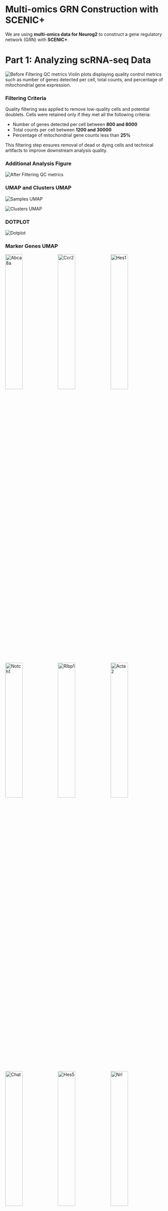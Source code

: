 # Multi-omics GRN Construction with SCENIC+  

We are using **multi-omics data for Neurog2** to construct a gene regulatory network (GRN) with **SCENIC+**.  

# Part 1: Analyzing scRNA-seq Data  

![Before Filtering QC metrics](figures/violin_QC.png)
Violin plots displaying quality control metrics such as number of genes detected per cell, total counts, and percentage of mitochondrial gene expression.

### Filtering Criteria

Quality filtering was applied to remove low-quality cells and potential doublets. Cells were retained only if they met all the following criteria:

- Number of genes detected per cell between **800 and 8000**
- Total counts per cell between **1200 and 30000**
- Percentage of mitochondrial gene counts less than **25%**

This filtering step ensures removal of dead or dying cells and technical artifacts to improve downstream analysis quality.


### Additional Analysis Figure
![After Filtering QC metrics](figures/violin_AfterQC.png)

### UMAP and Clusters UMAP


![Samples UMAP](figures/umap_clustered_mNeurog2_Samples.png)


![Clusters UMAP](figures/umap_clustered_mNeurog2_Clusters.png)

### DOTPLOT 
![Dotplot](figures/Dotplot.png) 

### Marker Genes UMAP

<img src="figures/umap_clustered_mNeurog2_Abca8a.png" alt="Abca8a" width="33%"><img src="figures/umap_clustered_mNeurog2_Ccr2.png" alt="Ccr2" width="33%"><img src="figures/umap_clustered_mNeurog2_Hes1.png" alt="Hes1" width="33%">
<img src="figures/umap_clustered_mNeurog2_Notch1.png" alt="Notch1" width="33%"><img src="figures/umap_clustered_mNeurog2_Rlbp1.png" alt="Rlbp1" width="33%"><img src="figures/umap_clustered_mNeurog2_Acta2.png" alt="Acta2" width="33%">
<img src="figures/umap_clustered_mNeurog2_Chat.png" alt="Chat" width="33%"><img src="figures/umap_clustered_mNeurog2_Hes5.png" alt="Hes5" width="33%"><img src="figures/umap_clustered_mNeurog2_Nrl.png" alt="Nrl" width="33%">
<img src="figures/umap_clustered_mNeurog2_Rpe65.png" alt="Rpe65" width="33%"><img src="figures/umap_clustered_mNeurog2_Apoe.png" alt="Apoe" width="33%"><img src="figures/umap_clustered_mNeurog2_Clusters.png" alt="Clusters" width="33%">
<img src="figures/umap_clustered_mNeurog2_Insm1.png" alt="Insm1" width="33%"><img src="figures/umap_clustered_mNeurog2_Olig2.png" alt="Olig2" width="33%"><img src="figures/umap_clustered_mNeurog2_Sebox.png" alt="Sebox" width="33%">
<img src="figures/umap_clustered_mNeurog2_Aqp4.png" alt="Aqp4" width="33%"><img src="figures/umap_clustered_mNeurog2_Csf1r.png" alt="Csf1r" width="33%"><img src="figures/umap_clustered_mNeurog2_Isl1.png" alt="Isl1" width="33%">
<img src="figures/umap_clustered_mNeurog2_Otx2.png" alt="Otx2" width="33%"><img src="figures/umap_clustered_mNeurog2_Slc17a7.png" alt="Slc17a7" width="33%"><img src="figures/umap_clustered_mNeurog2_Arr3.png" alt="Arr3" width="33%">
<img src="figures/umap_clustered_mNeurog2_Elavl3.png" alt="Elavl3" width="33%"><img src="figures/umap_clustered_mNeurog2_Kcnj8.png" alt="Kcnj8" width="33%"><img src="figures/umap_clustered_mNeurog2_Pax2.png" alt="Pax2" width="33%">
<img src="figures/umap_clustered_mNeurog2_Slc1a3.png" alt="Slc1a3" width="33%"><img src="figures/umap_clustered_mNeurog2_Ascl1.png" alt="Ascl1" width="33%"><img src="figures/umap_clustered_mNeurog2_Elavl4.png" alt="Elavl4" width="33%">
<img src="figures/umap_clustered_mNeurog2_Lhx1.png" alt="Lhx1" width="33%"><img src="figures/umap_clustered_mNeurog2_Pax6.png" alt="Pax6" width="33%"><img src="figures/umap_clustered_mNeurog2_Slc6a9.png" alt="Slc6a9" width="33%">
<img src="figures/umap_clustered_mNeurog2_Atoh7.png" alt="Atoh7" width="33%"><img src="figures/umap_clustered_mNeurog2_Emx1.png" alt="Emx1" width="33%"><img src="figures/umap_clustered_mNeurog2_Lhx2.png" alt="Lhx2" width="33%">
<img src="figures/umap_clustered_mNeurog2_Pou4f2.png" alt="Pou4f2" width="33%"><img src="figures/umap_clustered_mNeurog2_Sox11.png" alt="Sox11" width="33%"><img src="figures/umap_clustered_mNeurog2_Bsn.png" alt="Bsn" width="33%">
<img src="figures/umap_clustered_mNeurog2_Foxn4.png" alt="Foxn4" width="33%"><img src="figures/umap_clustered_mNeurog2_Lhx4.png" alt="Lhx4" width="33%"><img src="figures/umap_clustered_mNeurog2_Prdm1.png" alt="Prdm1" width="33%">
<img src="figures/umap_clustered_mNeurog2_Sox9.png" alt="Sox9" width="33%"><img src="figures/umap_clustered_mNeurog2_Cabp5.png" alt="Cabp5" width="33%"><img src="figures/umap_clustered_mNeurog2_Gad1.png" alt="Gad1" width="33%">
<img src="figures/umap_clustered_mNeurog2_Malat1.png" alt="Malat1" width="33%"><img src="figures/umap_clustered_mNeurog2_Prdx6.png" alt="Prdx6" width="33%"><img src="figures/umap_clustered_mNeurog2_Tfap2a.png" alt="Tfap2a" width="33%">
<img src="figures/umap_clustered_mNeurog2_Calb1.png" alt="Calb1" width="33%"><img src="figures/umap_clustered_mNeurog2_Gfap.png" alt="Gfap" width="33%"><img src="figures/umap_clustered_mNeurog2_mt-Atp6.png" alt="mt-Atp6" width="33%">
<img src="figures/umap_clustered_mNeurog2_Rbfox3.png" alt="Rbfox3" width="33%"><img src="figures/umap_clustered_mNeurog2_Tie1.png" alt="Tie1" width="33%"><img src="figures/umap_clustered_mNeurog2_Calb2.png" alt="Calb2" width="33%">
<img src="figures/umap_clustered_mNeurog2_Glul.png" alt="Glul" width="33%"><img src="figures/umap_clustered_mNeurog2_Neurog2.png" alt="Neurog2" width="33%"><img src="figures/umap_clustered_mNeurog2_Rho.png" alt="Rho" width="33%">
<img src="figures/umap_clustered_mNeurog2_Vim.png" alt="Vim" width="33%">





# Part 2: Analyzing scATAC Data  

![ATAC UMAP](ATAC_samples.png)

###Clustering 

![ATAC CLUSTERS](ATAC_clusters.png)


## Barcode-to-Cluster Mapping

The following file format (`CSV`) shows how barcodes are mapped to clusters:
After annotation, we can replace the id with the cluster 


## Header of the barcode to cluster mapping 
```csv
"barcode","cluster"
"Control_CGCCTCATCCTAAGGT-1","4"
"Control_CCAGCCTGTTTGGGCG-1","0"
"Control_TTGACTAAGTCATTTC-1","2"
"Control_GACTATTCAAGGTCCT-1","0"
"Control_GCTAGCTCACAGGAAT-1","10"
"Control_AGCATCCCACCATATG-1","0"
"Control_AGGTTAGAGCGATACT-1","11"
"Control_TCTCACCAGCTTCTCA-1","2"
"Control_GGCTCAATCCTAGTTT-1","0"
"Control_TTGCATTTCTCTAGCC-1","10"
"Control_CACCTCAGTGTTTGAG-1","8"
"Control_AGTAGGATCACTCAAA-1","0"
"Control_CCTAAAGGTAAGGTTT-1","4"
"Control_GTGCTTACAGCCAGAA-1","0"
"Control_CTCTTGATCGAGGTGG-1","10"
"Control_CCTACTTCACATTGCA-1","0"
"Control_GCCTACTTCTGTAATG-1","4"
"Control_AATCCGTAGTATCGCG-1","0"
"Control_GTGGATGCAAGACTCC-1","10"

